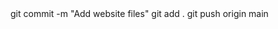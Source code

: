 <link rel="stylesheet" href="css.css">
git commit -m "Add website files"
git add .
git push origin main
<!DOCTYPE html>
<html lang="en">
	<head>
		<meta charset="UTF-8">
		<meta name="viewport" content=width=divice-width, initial-scale=1.0">
		<title> HMB and TJY Scholarship web </title>
		<style>
			
				body {
					font-family: Arial, sans-serif;
					margin: 0;
					padding: 0;
					background-color: #c1c1c1;
					}
				header, footer {
					background-color: #333;
					color: #fff;
					text-align: center;
					padding: 10px 0;
					}
				header h1 {
					margin: 0;
					}
				  .container {
           				 max-width: 800px;
           				 margin: 20px auto;
           				 padding: 20px;
           				 background-color: #fff;
            				box-shadow: 0 0 10px rgba(0, 0, 0, 0.1);
       					 }
				img {
					width: 500px;
					height: 500px;
					display: block;
					margin: 20px auto;
					}
				form {
            				margin-top: 20px;
       					 }
        			label {
           				 display: block;
           				 margin-bottom: 5px;
        				}
        			input[type="text"],
        			input[type="email"] {
            				width: 100%;
            				padding: 10px;
            				margin-bottom: 10px;
            				border: 1px solid #ddd;
           				border-radius: 4px;
        				}
        			input[type="submit"] {
           				 padding: 10px 20px;
           				 background-color: #333;
            				color: #fff;
           				 border: none;
           				 border-radius: 4px;
           				 cursor: pointer;
        				}
        			input[type="submit"]:hover {
           				 background-color: #555;
        				}

				.error {
					color: red;
					margin-bottom: 10px;
					}
		</style>	
	</head>
		<body>
			<header>
			<h1> HMB and TJY SCHOLARSHIP CONSULTANTS </h1>
			</header>
			<div class="container">
			<p> Welcome to HMB and TJY Scholarship Consultants webpage. </p>
			<p> We offer the following scholarships: </p>
				<ul>
					<li>Fully funded Scholarship</li>
					<li>Full Scholarship</li>
				</ul>
				<p> For more informations, see the flyer below: </p>
					<img src="harris222.png" alt="Application image"/>

			<p> To get your application started, please fill in the form below. </p>

					<form>
			`	`		<label for="name">Name:</label>
						<input type="text" id="Name" name="name" required> <br><br>

						<label for="email">Email:</label>
						<input type="email" id="Email" name="email" required> <br><br>

						<input type="submit" value="submit">
					</form>
			</div>
			<footer>
				<p>&copy; 2025 HMB and TJY Scholarship consultants. All rights reserved. </P>
			</footer>

			<script src="js/scripts.js"> </script>
		</body>
</html>

